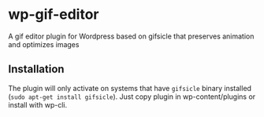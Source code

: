 # wp-gif-editor
A gif editor plugin for Wordpress based on gifsicle that preserves animation and optimizes images

## Installation
The plugin will only activate on systems that have `gifsicle` binary installed (`sudo apt-get install gifsicle`). 
Just copy plugin in wp-content/plugins or install with wp-cli.
